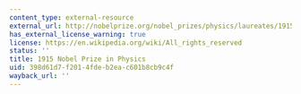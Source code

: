```yaml
---
content_type: external-resource
external_url: http://nobelprize.org/nobel_prizes/physics/laureates/1915/
has_external_license_warning: true
license: https://en.wikipedia.org/wiki/All_rights_reserved
status: ''
title: 1915 Nobel Prize in Physics
uid: 398d61d7-f201-4fde-b2ea-c601b8cb9c4f
wayback_url: ''
---
```

